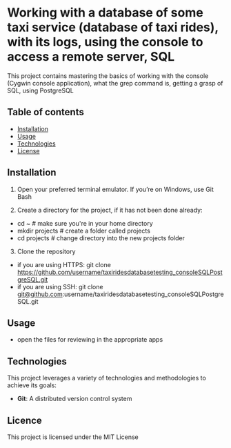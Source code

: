 # Working with a database of some taxi service (database of taxi rides), with its logs, using the console to access a remote server, SQL

This project contains mastering the basics of working with the console (Cygwin console application), what the grep command is, getting a grasp of SQL, using PostgreSQL

## Table of contents

- [Installation](#installation)
- [Usage](#usage)
- [Technologies](#technologies)
- [License](#licence)

## Installation

1. Open your preferred terminal emulator. If you’re on Windows, use Git Bash

2. Create a directory for the project, if it has not been done already:

- cd ~ # make sure you're in your home directory
- mkdir projects # create a folder called projects
- cd projects # change directory into the new projects folder 

3. Clone the repository

- if you are using HTTPS: git clone https://github.com/username/taxiridesdatabasetesting_consoleSQLPostgreSQL.git
- if you are using SSH: git clone git@github.com:username/taxiridesdatabasetesting_consoleSQLPostgreSQL.git

## Usage

- open the files for reviewing in the appropriate apps

## Technologies

This project leverages a variety of technologies and methodologies to achieve its goals:

- **Git**: A distributed version control system

## Licence

This project is licensed under the MIT License
